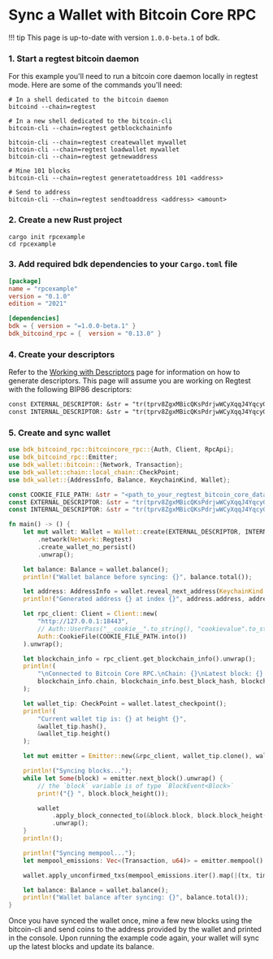 # Sync a Wallet with Bitcoin Core RPC

!!! tip
    This page is up-to-date with version `1.0.0-beta.1` of bdk.

### 1. Start a regtest bitcoin daemon
For this example you'll need to run a bitcoin core daemon locally in regtest mode. Here are some of the commands you'll need:
```shell
# In a shell dedicated to the bitcoin daemon 
bitcoind --chain=regtest

# In a new shell dedicated to the bitcoin-cli
bitcoin-cli --chain=regtest getblockchaininfo

bitcoin-cli --chain=regtest createwallet mywallet
bitcoin-cli --chain=regtest loadwallet mywallet
bitcoin-cli --chain=regtest getnewaddress

# Mine 101 blocks
bitcoin-cli --chain=regtest generatetoaddress 101 <address>

# Send to address
bitcoin-cli --chain=regtest sendtoaddress <address> <amount>
```

### 2. Create a new Rust project
```shell
cargo init rpcexample
cd rpcexample
```

### 3. Add required bdk dependencies to your `Cargo.toml` file
```toml
[package]
name = "rpcexample"
version = "0.1.0"
edition = "2021"

[dependencies]
bdk = { version = "=1.0.0-beta.1" }
bdk_bitcoind_rpc = {  version = "0.13.0" }
```

### 4. Create your descriptors
Refer to the [Working with Descriptors](../keys-descriptors/descriptors.md) page for information on how to generate descriptors. This page will assume you are working on Regtest with the following BIP86 descriptors:
```txt
const EXTERNAL_DESCRIPTOR: &str = "tr(tprv8ZgxMBicQKsPdrjwWCyXqqJ4YqcyG4DmKtjjsRt29v1PtD3r3PuFJAjWytzcvSTKnZAGAkPSmnrdnuHWxCAwy3i1iPhrtKAfXRH7dVCNGp6/86'/1'/0'/0/*)#g9xn7wf9";
const INTERNAL_DESCRIPTOR: &str = "tr(tprv8ZgxMBicQKsPdrjwWCyXqqJ4YqcyG4DmKtjjsRt29v1PtD3r3PuFJAjWytzcvSTKnZAGAkPSmnrdnuHWxCAwy3i1iPhrtKAfXRH7dVCNGp6/86'/1'/0'/1/*)#e3rjrmea";
```

### 5. Create and sync wallet

```rust
use bdk_bitcoind_rpc::bitcoincore_rpc::{Auth, Client, RpcApi};
use bdk_bitcoind_rpc::Emitter;
use bdk_wallet::bitcoin::{Network, Transaction};
use bdk_wallet::chain::local_chain::CheckPoint;
use bdk_wallet::{AddressInfo, Balance, KeychainKind, Wallet};

const COOKIE_FILE_PATH: &str = "<path_to_your_regtest_bitcoin_core_data_dir>/.cookie";
const EXTERNAL_DESCRIPTOR: &str = "tr(tprv8ZgxMBicQKsPdrjwWCyXqqJ4YqcyG4DmKtjjsRt29v1PtD3r3PuFJAjWytzcvSTKnZAGAkPSmnrdnuHWxCAwy3i1iPhrtKAfXRH7dVCNGp6/86'/1'/0'/0/*)#g9xn7wf9";
const INTERNAL_DESCRIPTOR: &str = "tr(tprv8ZgxMBicQKsPdrjwWCyXqqJ4YqcyG4DmKtjjsRt29v1PtD3r3PuFJAjWytzcvSTKnZAGAkPSmnrdnuHWxCAwy3i1iPhrtKAfXRH7dVCNGp6/86'/1'/0'/1/*)#e3rjrmea";

fn main() -> () {
    let mut wallet: Wallet = Wallet::create(EXTERNAL_DESCRIPTOR, INTERNAL_DESCRIPTOR)
        .network(Network::Regtest)
        .create_wallet_no_persist()
        .unwrap();

    let balance: Balance = wallet.balance();
    println!("Wallet balance before syncing: {}", balance.total());

    let address: AddressInfo = wallet.reveal_next_address(KeychainKind::External);
    println!("Generated address {} at index {}", address.address, address.index);

    let rpc_client: Client = Client::new(
        "http://127.0.0.1:18443",
        // Auth::UserPass("__cookie__".to_string(), "cookievalue".to_string())
        Auth::CookieFile(COOKIE_FILE_PATH.into())
    ).unwrap();

    let blockchain_info = rpc_client.get_blockchain_info().unwrap();
    println!(
        "\nConnected to Bitcoin Core RPC.\nChain: {}\nLatest block: {} at height {}\n",
        blockchain_info.chain, blockchain_info.best_block_hash, blockchain_info.blocks,
    );

    let wallet_tip: CheckPoint = wallet.latest_checkpoint();
    println!(
        "Current wallet tip is: {} at height {}",
        &wallet_tip.hash(),
        &wallet_tip.height()
    );

    let mut emitter = Emitter::new(&rpc_client, wallet_tip.clone(), wallet_tip.height());

    println!("Syncing blocks...");
    while let Some(block) = emitter.next_block().unwrap() {
        // the `block` variable is of type `BlockEvent<Block>`
        print!("{} ", block.block_height());

        wallet
            .apply_block_connected_to(&block.block, block.block_height(), block.connected_to())
            .unwrap();
    }
    println!();

    println!("Syncing mempool...");
    let mempool_emissions: Vec<(Transaction, u64)> = emitter.mempool().unwrap();

    wallet.apply_unconfirmed_txs(mempool_emissions.iter().map(|(tx, time)| (tx, *time)));

    let balance: Balance = wallet.balance();
    println!("Wallet balance after syncing: {}", balance.total());
}
```

Once you have synced the wallet once, mine a few new blocks using the bitcoin-cli and send coins to the address provided by the wallet and printed in the console. Upon running the example code again, your wallet will sync up the latest blocks and update its balance.
